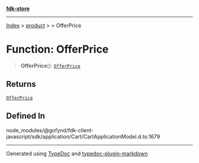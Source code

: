 [**fdk-store**](../../../README.md)
***

[Index](../../../API.md) > [product](../../README.md) > [<internal>](../README.md) > OfferPrice

# Function: OfferPrice

> **OfferPrice**(): [`OfferPrice`](../type-aliases/type-alias.OfferPrice.md)

## Returns

[`OfferPrice`](../type-aliases/type-alias.OfferPrice.md)

## Defined In

node\_modules/@gofynd/fdk-client-javascript/sdk/application/Cart/CartApplicationModel.d.ts:1679

***
Generated using [TypeDoc](https://typedoc.org/) and [typedoc-plugin-markdown](https://www.npmjs.com/package/typedoc-plugin-markdown)
